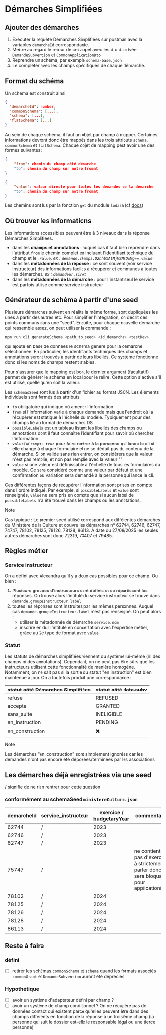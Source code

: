 # Démarches Simplifiées

## Ajouter des démarches

1. Exécuter la requête Démarches Simplifiées sur postman avec la variables `demarcheId` correspondante.
2. Mettre au regard le retour de cet appel avec les dto d'arrivée `DemandeSubvention` et `CommonApplicationDto`
3. Reprendre un schéma, par exemple `schema-base.json`
4. Le compléter avec les champs spécifiques de chaque démarche.

## Format du schéma

Un schéma est construit ainsi

```json
{
  "demarcheId": number,
  "commonSchema": [...],
  "schema": [...],
  "flatSchema": [...]
}
```

Au sein de chaque schéma, il faut un objet par champ à mapper. Certaines informations devront donc être mappés dans les trois attributs `schema`, `commonSchema` et `flatSchema`. Chaque objet de mapping peut avoir une des formes suivantes :

```json
{
    "from": chemin du champ côté démarche
    "to": chemin du champ sur notre fromat
}
```

```json
{
    "value": valeur directe pour toutes les demandes de la démarche
    "to": chemin du champ sur notre fromat
}
```

Les chemins sont lus par la fonction `get` du module `lodash` (cf [docs](https://lodash.com/docs/4.17.15#get))

## Où trouver les informations

Les informations accessibles peuvent être à 3 niveaux dans la réponse Démarches Simplifiées.

- dans les **champs et annotations** : auquel cas il faut bien reprendre dans l'attribut `from` le chemin complet en incluant l'identifiant technique du champ et le `.value`. _ex : `demande.champs.Q2hhbXAtMjM2MzQwMg==.value`_
- dans les **métadonnées de la réponse** : ce sont souvent (voir service instructeur) des informations faciles à récupérer et communes à toutes les démarches. _ex : `demandeur.siret`_
- dans les **métadonnées de la démarche** : pour l'instant seul le service est parfois utilisé comme service instructeur

## Générateur de schéma à partir d'une seed

Plusieurs démarches suivent en réalité la même forme, sont dupliquées les unes à partir des autres etc. Pour simplifier l'intégration, on décrit ces points communs dans une "seed". Ensuite, pour chaque nouvelle démarche qui ressemble assez, on peut utiliser la commande :

```bash
npm run cli generateSchema <path_to_seed> <id_demarche> <testDev>
```

qui ajoute en base de données le schéma généré pour la démarche sélectionnée. En particulier, les identifiants techniques des champs et annotations seront trouvés à partir de leurs libellés. Ce système fonctionne donc si les noms de champs restent stables.

Pour s'assurer que le mapping est bon, le dernier argument (facultatif) permet de générer le schéma en local pour le relire. Cette option s'active s'il est utilisé, quelle qu'en soit la valeur.

Les `schemasSeed` sont lus à partir d'un fichier au format JSON. Les éléments individuels sont formés des attributs

- `to` obligatoire qui indique où amener l'information
- `from` si l'information varie à chaque demande mais que l'endroit où la récupérer est statique à l'échelle du modèle.
  Typiquement pour des champs lié au format de démarches DS
- `possibleLabels` est un tableau listant les libellés des champs ou annotations dont il faut connaître l'identifiant pour savoir où chercher l'information
- `valueToPrompt: true` pour faire rentrer à la personne qui lance le cli si elle change à chaque formulaire et ne se déduit pas du contenu de la démarche. Si on valide sans rien entrer, on considèrera que la valeur n'est pas remplie, et non pas remplie avec la valeur ""
- `value` si une valeur est définissable à l'échelle de tous les formulaires du modèle. Ce sera considéré comme une valeur par défaut et une confirmation ou variation sera demandé à la personne qui lance le cli.

Ces différentes façons de récupérer l'information sont prises en compte dans l'ordre indiqué. Par exemple, si `possibleLabels` et `value` sont renseignés, `value` ne sera pris en compte que si aucun label de `possibleLabels` n'a été trouvé dans les champs ou les annotations.

> [!NOTE]
> Cas typique : Le premier seed utilisé correspond aux différentes démarches du Ministère de la Culture et couvre les
> démarches n° 62744, 62746, 62747, 74747, 78102, 78125, 78126, 78128, 86113. À date du 27/08/2025 les seules autres
> démarches sont donc 72319, 73407 et 79485.

## Règles métier

### Service instructeur

On a défini avec Alexandra qu'il y a deux cas possibles pour ce champ. Ou bien :

1. Plusieurs groupes d'instructeurs sont définis et se répartissent les réponses. On trouve alors l'intitulé du service instructeur se trouve dans `demande.groupeInstructeur.label`
2. toutes les réponses sont instruites par les mêmes personnes. Auquel cas `demande.groupeInstructeur.label` n'est pas renseigné. On peut alors :
    - utiliser la métadonnée de démarche `service.nom`
    - inscrire en dur l'intitulé en concertation avec l'expertise métier, grâce au 2e type de format avec `value`

### Statut

Les statuts de démarches simplifiées viennent du système lui-même (ni des champs ni des annotations). Cependant, on ne peut pas être sûrs que les instructeurs utilisent cette fonctionnalité de manière homogène. Notamment, on ne sait pas si la sortie du statut "en instruction" est bien maintenue à jour. On a toutefois produit une correspondance :

| statut côté Démarches Simplifiées | statut côté data.subv |
|-----------------------------------|-----------------------|
| refuse                            | REFUSED               |
| accepte                           | GRANTED               |
| sans_suite                        | INELIGIBLE            |
| en_instruction                    | PENDING               |
| en_construction                   | ✖️                    |

> [!NOTE]
> Les démarches "en_construction" sont simplement ignorées car les demandes n'ont pas encore été déposées/terminées par les associations

## Les démarches déjà enregistrées via une seed

/ signifie de ne rien rentrer pour cette question

### conformément au schemaSeed `ministereCulture.json`


| demarcheId | service_instructeur | exercice / budgetaryYear | commentaire                                                                             |
|------------|---------------------|--------------------------|-----------------------------------------------------------------------------------------|
| 62744      | /                   | 2023                     |                                                                                         |
| 62746      | /                   | 2023                     |                                                                                         |
| 62747      | /                   | 2023                     |                                                                                         |
| 75747      | /                   |                          | ne contient pas d'exercice à strictement parler donc sera bloquant pour applicationFlat |
| 78102      | /                   | 2024                     |                                                                                         |
| 78125      | /                   | 2024                     |                                                                                         |
| 78126      | /                   | 2024                     |                                                                                         |
| 78128      | /                   | 2024                     |                                                                                         |
| 86113      | /                   | 2024                     |                                                                                         |

## Reste à faire

### défini

- [ ] retirer les schémas `commonSchema` et `schema` quand les formats associés `commonGrant` et `DemandeSubvention` auront été dépréciés

### Hypothétique

- [ ] avoir un système d'adaptateur défini par champ ?
- [ ] avoir un système de champ conditionnel ? On ne récupère pas de données contact qui existent parce qu'elles peuvent être dans des champs différents en fonction de la réponse à un troisième champ (la personne qui suit le dossier est-elle le responsable légal ou une tierce personne)
